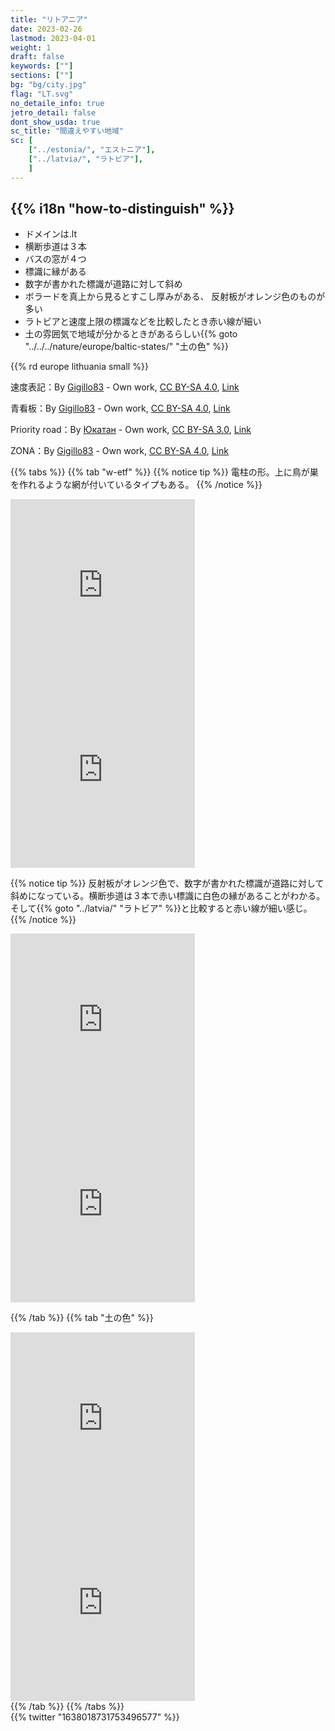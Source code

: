 ```yaml
---
title: "リトアニア"
date: 2023-02-26
lastmod: 2023-04-01
weight: 1
draft: false
keywords: [""]
sections: [""]
bg: "bg/city.jpg"
flag: "LT.svg"
no_detaile_info: true
jetro_detail: false
dont_show_usda: true
sc_title: "間違えやすい地域"
sc: [
    ["../estonia/", "エストニア"],
    ["../latvia/", "ラトビア"],
    ]
---
```


<div class="main-desciption country-description">
    <h2 class="section-title">{{% i18n "how-to-distinguish" %}}</h2>
    <ul class="rule-list">
        <li>ドメインは<span class="quiz">.lt</span></li>
        <li>横断歩道は<span class="quiz">３</span>本</li>
        <li>バスの窓が<span class="quiz">４</span>つ</li>
        <li>標識に縁が<span class="quiz">ある</span></li>
        <li>数字が書かれた標識が道路に対して<span class="quiz">斜め</span></li>
        <li>ボラードを真上から見ると<span class="quiz">すこし厚みがある</span>、
        反射板が<span class="quiz">オレンジ</span>色のものが多い</li>
        <li>ラトビアと速度上限の標識などを比較したとき赤い線が<span class="quiz">細い</span></li>
        <li class="no-evidence">土の雰囲気で地域が分かるときがあるらしい{{% goto "../../../nature/europe/baltic-states/" "土の色" %}}
    </ul>
    {{% rd europe lithuania small %}}
    <div class="sign-area sign-area-clickable licence-area">
        <p>速度表記：By <a href="//commons.wikimedia.org/w/index.php?title=User:Gigillo83&amp;amp;action=edit&amp;amp;redlink=1" class="new" title="User:Gigillo83 (page does not exist)">Gigillo83</a> - <span class="int-own-work" lang="en">Own work</span>, <a href="https://creativecommons.org/licenses/by-sa/4.0" title="Creative Commons Attribution-Share Alike 4.0">CC BY-SA 4.0</a>, <a href="https://commons.wikimedia.org/w/index.php?curid=41042874">Link</a></p>
        <p>青看板：By <a href="//commons.wikimedia.org/w/index.php?title=User:Gigillo83&amp;amp;action=edit&amp;amp;redlink=1" class="new" title="User:Gigillo83 (page does not exist)">Gigillo83</a> - <span class="int-own-work" lang="en">Own work</span>, <a href="https://creativecommons.org/licenses/by-sa/4.0" title="Creative Commons Attribution-Share Alike 4.0">CC BY-SA 4.0</a>, <a href="https://commons.wikimedia.org/w/index.php?curid=41564249">Link</a></p>
        <p>Priority road：By <a href="//commons.wikimedia.org/wiki/User:%D0%AE%D0%BA%D0%B0%D1%82%D0%B0%D0%BD" title="User:Юкатан">Юкатан</a> - <span class="int-own-work" lang="en">Own work</span>, <a href="https://creativecommons.org/licenses/by-sa/3.0" title="Creative Commons Attribution-Share Alike 3.0">CC BY-SA 3.0</a>, <a href="https://commons.wikimedia.org/w/index.php?curid=11013848">Link</a></p>
        <p>ZONA：By <a href="//commons.wikimedia.org/w/index.php?title=User:Gigillo83&amp;amp;action=edit&amp;amp;redlink=1" class="new" title="User:Gigillo83 (page does not exist)">Gigillo83</a> - <span class="int-own-work" lang="en">Own work</span>, <a href="https://creativecommons.org/licenses/by-sa/4.0" title="Creative Commons Attribution-Share Alike 4.0">CC BY-SA 4.0</a>, <a href="https://commons.wikimedia.org/w/index.php?curid=41046382">Link</a></p>
    </div>
</div>


{{% tabs  %}}
{{% tab "w-etf" %}}
{{% notice tip %}}
電柱の形。上に鳥が巣を作れるような網が付いているタイプもある。
{{% /notice %}}
<div class="googlemap-if">
<iframe src="https://www.google.com/maps/embed?pb=!4v1682138253548!6m8!1m7!1sNHOzDYUUQiKWwkHJ9xSQbQ!2m2!1d55.58854106587684!2d26.5763660164371!3f196.77812147844165!4f25.487494572591473!5f3.325193203789971" width="295" height="295" style="border:0;" allowfullscreen="" loading="lazy" referrerpolicy="no-referrer-when-downgrade"></iframe>
<iframe src="https://www.google.com/maps/embed?pb=!4v1682138686422!6m8!1m7!1sbpVYm1v6Af9ERWZb9qUH2Q!2m2!1d54.46618619488959!2d22.91992489201201!3f292.5696348997516!4f20.75041524949897!5f3.325193203789971" width="295" height="295" style="border:0;" allowfullscreen="" loading="lazy" referrerpolicy="no-referrer-when-downgrade"></iframe>
</div>

{{% notice tip %}}
反射板が<span class="quiz">オレンジ</span>色で、数字が書かれた標識が道路に対して<span class="quiz">斜め</span>になっている。横断歩道は<span class="quiz">３</span>本で赤い標識に<span class="quiz">白色の縁がある</span>ことがわかる。そして{{% goto "../latvia/" "ラトビア" %}}と比較すると赤い線が<span class="quiz">細い</span>感じ。
{{% /notice %}}

<div class="googlemap-if">
<iframe src="https://www.google.com/maps/embed?pb=!4v1684548111398!6m8!1m7!1sX2--3B2x0ypd6wvHxwlAEw!2m2!1d55.07419832374426!2d23.88806601016458!3f269.9736975604096!4f-11.313811105808895!5f3.325193203789971" width="295" height="295" style="border:0;" allowfullscreen="" loading="lazy" referrerpolicy="no-referrer-when-downgrade"></iframe>
<iframe src="https://www.google.com/maps/embed?pb=!4v1684548291091!6m8!1m7!1sNK597vnzr5_GRD56IJm5Rw!2m2!1d55.88786437731212!2d21.23447715248939!3f4.833360311408367!4f4.567423297826153!5f3.325193203789971" width="295" height="295" style="border:0;" allowfullscreen="" loading="lazy" referrerpolicy="no-referrer-when-downgrade"></iframe>
</div>

{{% /tab %}}
{{% tab "土の色" %}}
<div class="googlemap-if">
<iframe src="https://www.google.com/maps/embed?pb=!4v1682140331838!6m8!1m7!1svDkCs20AWkVEfkE9y4un6g!2m2!1d55.50626695039859!2d25.22691908450422!3f118.40489426637932!4f-13.139729046963566!5f3.095282139969689" width="295" height="295" style="border:0;" allowfullscreen="" loading="lazy" referrerpolicy="no-referrer-when-downgrade"></iframe>
<iframe src="https://www.google.com/maps/embed?pb=!4v1682140352662!6m8!1m7!1sa61trZ-I7rEfoiBvjOW7Nw!2m2!1d55.50683638407781!2d25.22743708769995!3f140.63699076018267!4f-13.755207448658382!5f3.212890433629492" width="295" height="295" style="border:0;" allowfullscreen="" loading="lazy" referrerpolicy="no-referrer-when-downgrade"></iframe>
</div>
{{% /tab %}}
{{% /tabs %}}

<div class="googlemap-if">
{{% twitter "1638018731753496577" %}}
</div>
